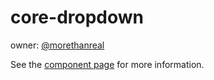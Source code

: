 core-dropdown
======

owner: [@morethanreal](http://github.com/morethanreal)

See the [component page](http://polymer-project.org/docs/elements/core-elements.html#core-dropdown) for more information.
